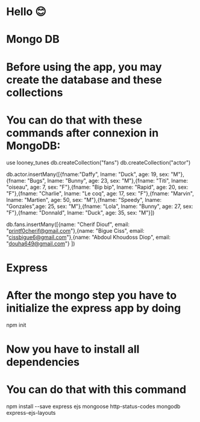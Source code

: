 # Hello 😊 
# Mongo DB
#
# Before using the app, you may create the database and these collections
# You can do that with these commands after connexion in MongoDB:

use looney_tunes
db.createCollection("fans")
db.createCollection("actor")

db.actor.insertMany([{fname:"Daffy", lname: "Duck", age: 19, sex: "M"},{fname: "Bugs", lname: "Bunny", age: 23, sex: "M"},{fname: "Titi", lname: "oiseau", age: 7, sex: "F"},{fname: "Bip bip", lname: "Rapid", age: 20, sex: "F"},{fname: "Charlie", lname: "Le coq", age: 17, sex: "F"},{fname: "Marvin", lname: "Martien", age: 50, sex: "M"},{fname: "Speedy", lname: "Gonzales",age: 25, sex: "M"},{fname: "Lola", lname: "Bunny", age: 27, sex: "F"},{fname: "Donnald", lname: "Duck", age: 35, sex: "M"}])

db.fans.insertMany([{name: "Cherif Diouf", email: "printf0cherif@gmail.com"},{name: "Bigue Ciss", email: "cissbigue6@gmail.com"},{name: "Abdoul Khoudoss Diop", email: "douha649@gmail.com"} ])

# Express
# After the mongo step you have to initialize the express app by doing
npm init
# Now you have to install all dependencies 
# You can do that with this command
npm install --save express ejs mongoose http-status-codes mongodb express-ejs-layouts
